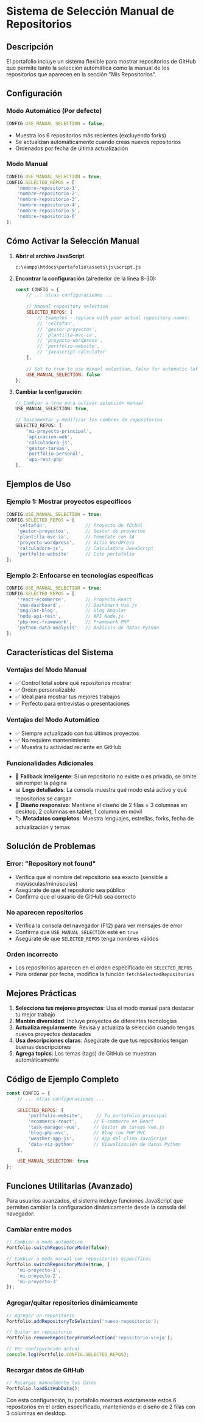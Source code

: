 # Sistema de Selección Manual de Repositorios

## Descripción

El portafolio incluye un sistema flexible para mostrar repositorios de GitHub que permite tanto la selección automática como la manual de los repositorios que aparecen en la sección "Mis Repositorios".

## Configuración

### Modo Automático (Por defecto)
```javascript
CONFIG.USE_MANUAL_SELECTION = false;
```
- Muestra los 6 repositorios más recientes (excluyendo forks)
- Se actualizan automáticamente cuando creas nuevos repositorios
- Ordenados por fecha de última actualización

### Modo Manual
```javascript
CONFIG.USE_MANUAL_SELECTION = true;
CONFIG.SELECTED_REPOS = [
    'nombre-repositorio-1',
    'nombre-repositorio-2',
    'nombre-repositorio-3',
    'nombre-repositorio-4',
    'nombre-repositorio-5',
    'nombre-repositorio-6'
];
```

## Cómo Activar la Selección Manual

1. **Abrir el archivo JavaScript**
   ```
   c:\xampp\htdocs\portafolio\assets\js\script.js
   ```

2. **Encontrar la configuración** (alrededor de la línea 8-30):
   ```javascript
   const CONFIG = {
       // ... otras configuraciones ...
       
       // Manual repository selection
       SELECTED_REPOS: [
           // Examples - replace with your actual repository names:
           // 'celtafan',
           // 'gestor-proyectos', 
           // 'plantilla-mvc-ia',
           // 'proyecto-wordpress',
           // 'portfolio-website',
           // 'javascript-calculator'
       ],
       
       // Set to true to use manual selection, false for automatic latest repos
       USE_MANUAL_SELECTION: false
   };
   ```

3. **Cambiar la configuración**:
   ```javascript
   // Cambiar a true para activar selección manual
   USE_MANUAL_SELECTION: true,
   
   // Descomentar y modificar los nombres de repositorios
   SELECTED_REPOS: [
       'mi-proyecto-principal',
       'aplicacion-web',
       'calculadora-js',
       'gestor-tareas',
       'portfolio-personal',
       'api-rest-php'
   ],
   ```

## Ejemplos de Uso

### Ejemplo 1: Mostrar proyectos específicos
```javascript
CONFIG.USE_MANUAL_SELECTION = true;
CONFIG.SELECTED_REPOS = [
    'celtafan',              // Proyecto de fútbol
    'gestor-proyectos',      // Gestor de proyectos
    'plantilla-mvc-ia',      // Template con IA
    'proyecto-wordpress',    // Sitio WordPress
    'calculadora-js',        // Calculadora JavaScript
    'portfolio-website'      // Este portafolio
];
```

### Ejemplo 2: Enfocarse en tecnologías específicas
```javascript
CONFIG.USE_MANUAL_SELECTION = true;
CONFIG.SELECTED_REPOS = [
    'react-ecommerce',       // Proyecto React
    'vue-dashboard',         // Dashboard Vue.js
    'angular-blog',          // Blog Angular
    'node-api-rest',         // API Node.js
    'php-mvc-framework',     // Framework PHP
    'python-data-analysis'   // Análisis de datos Python
];
```

## Características del Sistema

### Ventajas del Modo Manual
- ✅ Control total sobre qué repositorios mostrar
- ✅ Orden personalizable
- ✅ Ideal para mostrar tus mejores trabajos
- ✅ Perfecto para entrevistas o presentaciones

### Ventajas del Modo Automático
- ✅ Siempre actualizado con tus últimos proyectos
- ✅ No requiere mantenimiento
- ✅ Muestra tu actividad reciente en GitHub

### Funcionalidades Adicionales
- 🔄 **Fallback inteligente**: Si un repositorio no existe o es privado, se omite sin romper la página
- 📊 **Logs detallados**: La consola muestra qué modo está activo y qué repositorios se cargan
- 🎨 **Diseño responsivo**: Mantiene el diseño de 2 filas × 3 columnas en desktop, 2 columnas en tablet, 1 columna en móvil
- 🏷️ **Metadatos completos**: Muestra lenguajes, estrellas, forks, fecha de actualización y temas

## Solución de Problemas

### Error: "Repository not found"
- Verifica que el nombre del repositorio sea exacto (sensible a mayúsculas/minúsculas)
- Asegúrate de que el repositorio sea público
- Confirma que el usuario de GitHub sea correcto

### No aparecen repositorios
- Verifica la consola del navegador (F12) para ver mensajes de error
- Confirma que `USE_MANUAL_SELECTION` esté en `true`
- Asegúrate de que `SELECTED_REPOS` tenga nombres válidos

### Orden incorrecto
- Los repositorios aparecen en el orden especificado en `SELECTED_REPOS`
- Para ordenar por fecha, modifica la función `fetchSelectedRepositories`

## Mejores Prácticas

1. **Selecciona tus mejores proyectos**: Usa el modo manual para destacar tu mejor trabajo
2. **Mantén diversidad**: Incluye proyectos de diferentes tecnologías
3. **Actualiza regularmente**: Revisa y actualiza la selección cuando tengas nuevos proyectos destacados
4. **Usa descripciones claras**: Asegúrate de que tus repositorios tengan buenas descripciones
5. **Agrega topics**: Los temas (tags) de GitHub se muestran automáticamente

## Código de Ejemplo Completo

```javascript
const CONFIG = {
    // ... otras configuraciones ...
    
    SELECTED_REPOS: [
        'portfolio-website',     // Tu portafolio principal
        'ecommerce-react',      // E-commerce en React
        'task-manager-vue',     // Gestor de tareas Vue.js
        'blog-php-mvc',         // Blog con PHP MVC
        'weather-app-js',       // App del clima JavaScript
        'data-viz-python'       // Visualización de datos Python
    ],
    
    USE_MANUAL_SELECTION: true
};
```

## Funciones Utilitarias (Avanzado)

Para usuarios avanzados, el sistema incluye funciones JavaScript que permiten cambiar la configuración dinámicamente desde la consola del navegador:

### Cambiar entre modos
```javascript
// Cambiar a modo automático
Portfolio.switchRepositoryMode(false);

// Cambiar a modo manual con repositorios específicos
Portfolio.switchRepositoryMode(true, [
    'mi-proyecto-1',
    'mi-proyecto-2',
    'mi-proyecto-3'
]);
```

### Agregar/quitar repositorios dinámicamente
```javascript
// Agregar un repositorio
Portfolio.addRepositoryToSelection('nuevo-repositorio');

// Quitar un repositorio
Portfolio.removeRepositoryFromSelection('repositorio-viejo');

// Ver configuración actual
console.log(Portfolio.CONFIG.SELECTED_REPOS);
```

### Recargar datos de GitHub
```javascript
// Recargar manualmente los datos
Portfolio.loadGitHubData();
```

Con esta configuración, tu portafolio mostrará exactamente estos 6 repositorios en el orden especificado, manteniendo el diseño de 2 filas con 3 columnas en desktop.
